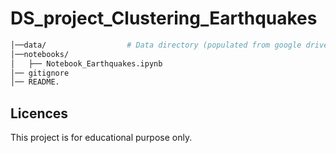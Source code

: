 # DS_project_Clustering_Earthquakes

```bash
│──data/                  # Data directory (populated from google drive)
│──notebooks/
│   ├── Notebook_Earthquakes.ipynb
│── gitignore
│── README.
```

## Licences

This project is for educational purpose only.